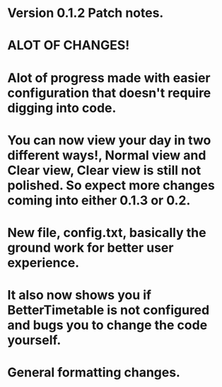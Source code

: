 #   Version 0.1.2 Patch notes.

#   ALOT OF CHANGES!
#   Alot of progress made with easier configuration that doesn't require digging into code.
#   You can now view your day in two different ways!, Normal view and Clear view, Clear view is still not polished. So expect more changes coming into either 0.1.3 or 0.2.
#   New file, config.txt, basically the ground work for better user experience.
#   It also now shows you if BetterTimetable is not configured and bugs you to change the code yourself.
#   General formatting changes.